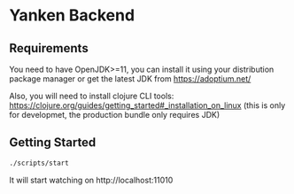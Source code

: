 # Yanken Backend

## Requirements

You need to have OpenJDK>=11, you can install it using your
distribution package manager or get the latest JDK from
https://adoptium.net/

Also, you will need to install clojure CLI tools:
https://clojure.org/guides/getting_started#_installation_on_linux
(this is only for developmet, the production bundle only requires JDK)


## Getting Started

```bash
./scripts/start
```

It will start watching on http://localhost:11010

